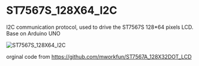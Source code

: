 # ST7567S_128X64_I2C
I2C communication protocol, used to drive the ST7567S 128*64 pixels LCD. 
Base on Arduino UNO

![ST7567S_128X64_I2C](https://github.com/luetee/ST7567S_128X64_I2C/tree/main/doc/128X64_I2C_ST7567S_back.png)


orginal code from  https://github.com/mworkfun/ST7567A_128X32DOT_LCD
